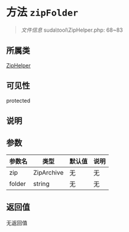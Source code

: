 # 方法 `zipFolder`

> *文件信息* suda\tool\ZipHelper.php: 68~83

## 所属类 

[ZipHelper](../ZipHelper.md)

## 可见性

protected

## 说明



## 参数


| 参数名 | 类型 | 默认值 | 说明 |
|--------|-----|-------|-------|
| zip |  ZipArchive | 无 | 无 |
| folder |  string | 无 | 无 |



## 返回值

无返回值
